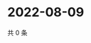 # 2022-08-09

共 0 条

<!-- BEGIN WEIBO -->
<!-- 最后更新时间 Tue Aug 09 2022 13:15:47 GMT+0800 (China Standard Time) -->

<!-- END WEIBO -->
